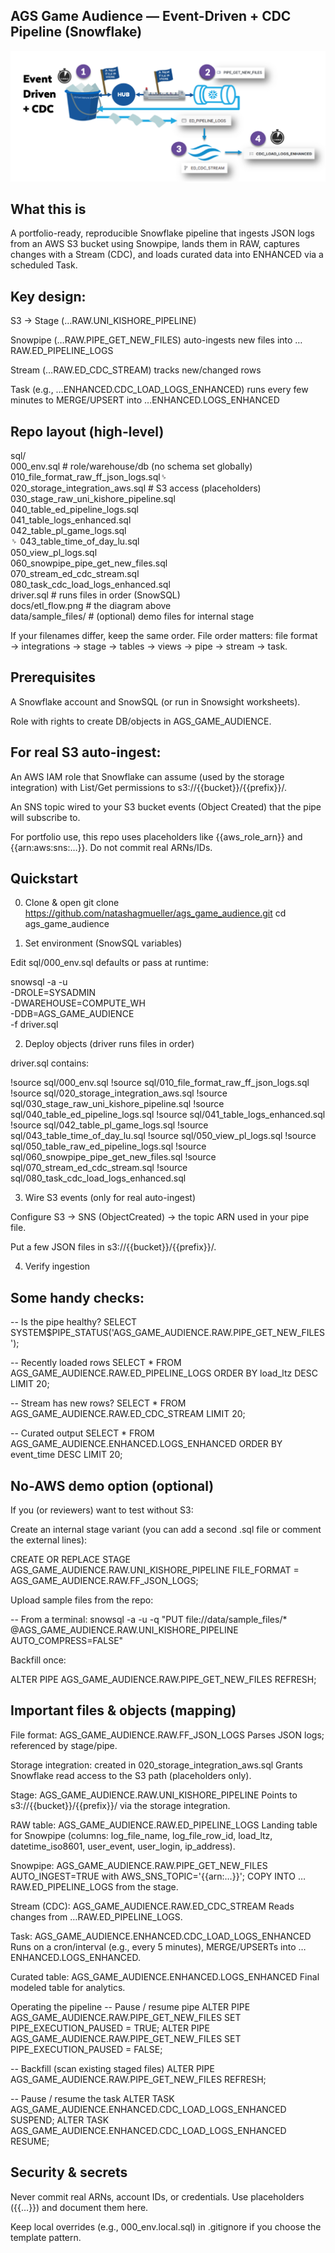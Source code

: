 ## AGS Game Audience — Event-Driven + CDC Pipeline (Snowflake)

![Event-Driven + CDC pipeline](docs/etl_flow.png)

## What this is

A portfolio-ready, reproducible Snowflake pipeline that ingests JSON logs from an AWS S3 bucket using Snowpipe, lands them in RAW, captures changes with a Stream (CDC), and loads curated data into ENHANCED via a scheduled Task.

## Key design:

S3 → Stage (…RAW.UNI_KISHORE_PIPELINE)

Snowpipe (…RAW.PIPE_GET_NEW_FILES) auto-ingests new files into …RAW.ED_PIPELINE_LOGS

Stream (…RAW.ED_CDC_STREAM) tracks new/changed rows

Task (e.g., …ENHANCED.CDC_LOAD_LOGS_ENHANCED) runs every few minutes to MERGE/UPSERT into …ENHANCED.LOGS_ENHANCED

## Repo layout (high-level)
sql/<br>
  000_env.sql                      # role/warehouse/db (no schema set globally)<br>
  010_file_format_raw_ff_json_logs.sql␠<br>
  020_storage_integration_aws.sql  # S3 access (placeholders)<br>
  030_stage_raw_uni_kishore_pipeline.sql<br>
  040_table_ed_pipeline_logs.sql<br>
  041_table_logs_enhanced.sql<br>
  042_table_pl_game_logs.sql<br>␠
  043_table_time_of_day_lu.sql<br>
  050_view_pl_logs.sql<br>
  060_snowpipe_pipe_get_new_files.sql<br>
  070_stream_ed_cdc_stream.sql<br>
  080_task_cdc_load_logs_enhanced.sql<br>
driver.sql                         # runs files in order (SnowSQL)<br>
docs/etl_flow.png                  # the diagram above<br>
data/sample_files/                 # (optional) demo files for internal stage<br>


If your filenames differ, keep the same order. File order matters: file format → integrations → stage → tables → views → pipe → stream → task.

## Prerequisites 

A Snowflake account and SnowSQL (or run in Snowsight worksheets).

Role with rights to create DB/objects in AGS_GAME_AUDIENCE.

## For real S3 auto-ingest:

An AWS IAM role that Snowflake can assume (used by the storage integration) with List/Get permissions to s3://{{bucket}}/{{prefix}}/.

An SNS topic wired to your S3 bucket events (Object Created) that the pipe will subscribe to.

For portfolio use, this repo uses placeholders like {{aws_role_arn}} and {{arn:aws:sns:…}}. Do not commit real ARNs/IDs.

## Quickstart 
0) Clone & open
git clone https://github.com/natashagmueller/ags_game_audience.git
cd ags_game_audience

1) Set environment (SnowSQL variables)

Edit sql/000_env.sql defaults or pass at runtime:

snowsql -a <account> -u <user> \
  -DROLE=SYSADMIN \
  -DWAREHOUSE=COMPUTE_WH \
  -DDB=AGS_GAME_AUDIENCE \
  -f driver.sql

2) Deploy objects (driver runs files in order)

driver.sql contains:

!source sql/000_env.sql
!source sql/010_file_format_raw_ff_json_logs.sql
!source sql/020_storage_integration_aws.sql
!source sql/030_stage_raw_uni_kishore_pipeline.sql
!source sql/040_table_ed_pipeline_logs.sql
!source sql/041_table_logs_enhanced.sql
!source sql/042_table_pl_game_logs.sql
!source sql/043_table_time_of_day_lu.sql
!source sql/050_view_pl_logs.sql
!source sql/050_table_raw_ed_pipeline_logs.sql
!source sql/060_snowpipe_pipe_get_new_files.sql
!source sql/070_stream_ed_cdc_stream.sql
!source sql/080_task_cdc_load_logs_enhanced.sql

3) Wire S3 events (only for real auto-ingest)

Configure S3 → SNS (ObjectCreated) → the topic ARN used in your pipe file.

Put a few JSON files in s3://{{bucket}}/{{prefix}}/.

4) Verify ingestion

## Some handy checks:

-- Is the pipe healthy?
SELECT SYSTEM$PIPE_STATUS('AGS_GAME_AUDIENCE.RAW.PIPE_GET_NEW_FILES');

-- Recently loaded rows
SELECT * FROM AGS_GAME_AUDIENCE.RAW.ED_PIPELINE_LOGS ORDER BY load_ltz DESC LIMIT 20;

-- Stream has new rows?
SELECT * FROM AGS_GAME_AUDIENCE.RAW.ED_CDC_STREAM LIMIT 20;

-- Curated output
SELECT * FROM AGS_GAME_AUDIENCE.ENHANCED.LOGS_ENHANCED ORDER BY event_time DESC LIMIT 20;

## No-AWS demo option (optional) 

If you (or reviewers) want to test without S3:

Create an internal stage variant (you can add a second .sql file or comment the external lines):

CREATE OR REPLACE STAGE AGS_GAME_AUDIENCE.RAW.UNI_KISHORE_PIPELINE
  FILE_FORMAT = AGS_GAME_AUDIENCE.RAW.FF_JSON_LOGS;

Upload sample files from the repo:

-- From a terminal:
snowsql -a <acct> -u <user> -q "PUT file://data/sample_files/* @AGS_GAME_AUDIENCE.RAW.UNI_KISHORE_PIPELINE AUTO_COMPRESS=FALSE"


Backfill once:

ALTER PIPE AGS_GAME_AUDIENCE.RAW.PIPE_GET_NEW_FILES REFRESH;

## Important files & objects (mapping)

File format: AGS_GAME_AUDIENCE.RAW.FF_JSON_LOGS
Parses JSON logs; referenced by stage/pipe.

Storage integration: created in 020_storage_integration_aws.sql
Grants Snowflake read access to the S3 path (placeholders only).

Stage: AGS_GAME_AUDIENCE.RAW.UNI_KISHORE_PIPELINE
Points to s3://{{bucket}}/{{prefix}}/ via the storage integration.

RAW table: AGS_GAME_AUDIENCE.RAW.ED_PIPELINE_LOGS
Landing table for Snowpipe (columns: log_file_name, log_file_row_id, load_ltz, datetime_iso8601, user_event, user_login, ip_address).

Snowpipe: AGS_GAME_AUDIENCE.RAW.PIPE_GET_NEW_FILES
AUTO_INGEST=TRUE with AWS_SNS_TOPIC='{{arn:…}}'; COPY INTO …RAW.ED_PIPELINE_LOGS from the stage.

Stream (CDC): AGS_GAME_AUDIENCE.RAW.ED_CDC_STREAM
Reads changes from …RAW.ED_PIPELINE_LOGS.

Task: AGS_GAME_AUDIENCE.ENHANCED.CDC_LOAD_LOGS_ENHANCED
Runs on a cron/interval (e.g., every 5 minutes), MERGE/UPSERTs into …ENHANCED.LOGS_ENHANCED.

Curated table: AGS_GAME_AUDIENCE.ENHANCED.LOGS_ENHANCED
Final modeled table for analytics.

Operating the pipeline
-- Pause / resume pipe
ALTER PIPE AGS_GAME_AUDIENCE.RAW.PIPE_GET_NEW_FILES SET PIPE_EXECUTION_PAUSED = TRUE;
ALTER PIPE AGS_GAME_AUDIENCE.RAW.PIPE_GET_NEW_FILES SET PIPE_EXECUTION_PAUSED = FALSE;

-- Backfill (scan existing staged files)
ALTER PIPE AGS_GAME_AUDIENCE.RAW.PIPE_GET_NEW_FILES REFRESH;

-- Pause / resume the task
ALTER TASK AGS_GAME_AUDIENCE.ENHANCED.CDC_LOAD_LOGS_ENHANCED SUSPEND;
ALTER TASK AGS_GAME_AUDIENCE.ENHANCED.CDC_LOAD_LOGS_ENHANCED RESUME;

## Security & secrets

Never commit real ARNs, account IDs, or credentials. Use placeholders ({{…}}) and document them here.

Keep local overrides (e.g., 000_env.local.sql) in .gitignore if you choose the template pattern.

